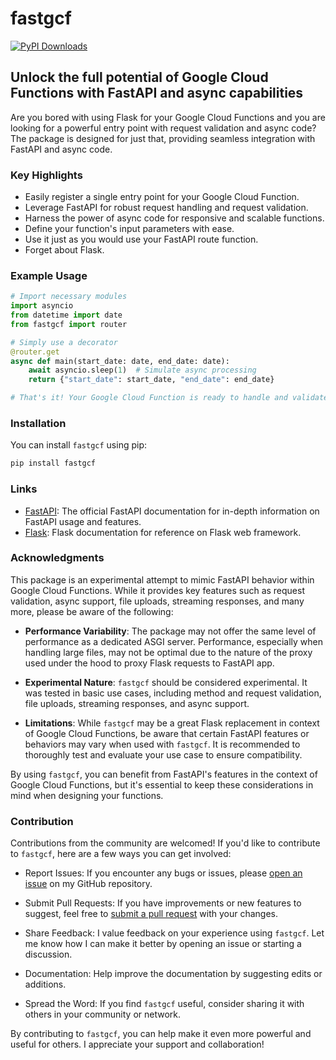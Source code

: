 # fastgcf

[![PyPI Downloads](https://static.pepy.tech/badge/fastgcf)](https://pypi.org/project/fastgcf)

## Unlock the full potential of Google Cloud Functions with FastAPI and async capabilities

Are you bored with using Flask for your Google Cloud Functions and you are looking for a powerful entry point with request validation and async code? The package is designed for just that, providing seamless integration with FastAPI and async code.

### Key Highlights

- Easily register a single entry point for your Google Cloud Function.
- Leverage FastAPI for robust request handling and request validation.
- Harness the power of async code for responsive and scalable functions.
- Define your function's input parameters with ease.
- Use it just as you would use your FastAPI route function.
- Forget about Flask.

### Example Usage

```python
# Import necessary modules
import asyncio
from datetime import date
from fastgcf import router

# Simply use a decorator
@router.get
async def main(start_date: date, end_date: date):
    await asyncio.sleep(1)  # Simulate async processing
    return {"start_date": start_date, "end_date": end_date}

# That's it! Your Google Cloud Function is ready to handle and validate async GET requests seamlessly.
```

### Installation

You can install `fastgcf` using pip:

```bash
pip install fastgcf
```

### Links

- [FastAPI](https://fastapi.tiangolo.com/): The official FastAPI documentation for in-depth information on FastAPI usage and features.
- [Flask](https://flask.palletsprojects.com/): Flask documentation for reference on Flask web framework.

### Acknowledgments

This package is an experimental attempt to mimic FastAPI behavior within Google Cloud Functions. While it provides key features such as request validation, async support, file uploads, streaming responses, and many more, please be aware of the following:

- **Performance Variability**: The package may not offer the same level of performance as a dedicated ASGI server. Performance, especially when handling large files, may not be optimal due to the nature of the proxy used under the hood to proxy Flask requests to FastAPI app.

- **Experimental Nature**: `fastgcf` should be considered experimental. It was tested in basic use cases, including method and request validation, file uploads, streaming responses, and async support.

- **Limitations**: While `fastgcf` may be a great Flask replacement in context of Google Cloud Functions, be aware that certain FastAPI features or behaviors may vary when used with `fastgcf`. It is recommended to thoroughly test and evaluate your use case to ensure compatibility.

By using `fastgcf`, you can benefit from FastAPI's features in the context of Google Cloud Functions, but it's essential to keep these considerations in mind when designing your functions.

### Contribution

Contributions from the community are welcomed! If you'd like to contribute to `fastgcf`, here are a few ways you can get involved:

- Report Issues: If you encounter any bugs or issues, please [open an issue](https://github.com/TigranZalian/fastgcf/issues) on my GitHub repository.

- Submit Pull Requests: If you have improvements or new features to suggest, feel free to [submit a pull request](https://github.com/TigranZalian/fastgcf/pulls) with your changes.

- Share Feedback: I value feedback on your experience using `fastgcf`. Let me know how I can make it better by opening an issue or starting a discussion.

- Documentation: Help improve the documentation by suggesting edits or additions.

- Spread the Word: If you find `fastgcf` useful, consider sharing it with others in your community or network.

By contributing to `fastgcf`, you can help make it even more powerful and useful for others. I appreciate your support and collaboration!
